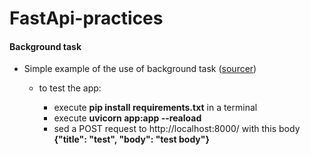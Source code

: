 # FastApi-practices

#### Background task

- Simple example of the use of background task ([sourcer](https://www.youtube.com/watch?v=IGb3xvIwRmk&list=WL&index=25&ab_channel=AmoProcedures))

	- to test the app:

		- execute **pip install requirements.txt** in a terminal
		- execute **uvicorn app:app --reaload** 
		- sed a POST request to http://localhost:8000/ with this body **{"title": "test", "body": "test body"}**